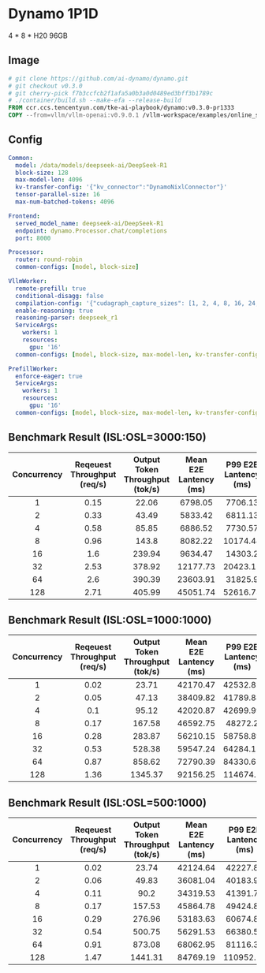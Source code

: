 # Dynamo 1P1D

4 * 8 * H20 96GB

## Image

```Dockerfile
# git clone https://github.com/ai-dynamo/dynamo.git
# git checkout v0.3.0
# git cherry-pick f7b3ccfcb2f1afa5a0b3a0d0489ed3bff3b1789c
# ./container/build.sh --make-efa --release-build
FROM ccr.ccs.tencentyun.com/tke-ai-playbook/dynamo:v0.3.0-pr1333
COPY --from=vllm/vllm-openai:v0.9.0.1 /vllm-workspace/examples/online_serving/multi-node-serving.sh /workspace/multi-node-serving.sh
```

## Config

```yaml
Common:
  model: /data/models/deepseek-ai/DeepSeek-R1
  block-size: 128
  max-model-len: 4096
  kv-transfer-config: '{"kv_connector":"DynamoNixlConnector"}'
  tensor-parallel-size: 16
  max-num-batched-tokens: 4096

Frontend:
  served_model_name: deepseek-ai/DeepSeek-R1
  endpoint: dynamo.Processor.chat/completions
  port: 8000

Processor:
  router: round-robin
  common-configs: [model, block-size]

VllmWorker:
  remote-prefill: true
  conditional-disagg: false
  compilation-config: '{"cudagraph_capture_sizes": [1, 2, 4, 8, 16, 24, 32, 40, 48, 56, 64, 72, 80, 88, 96, 104, 112, 120, 128, 136, 144, 152, 160, 168, 176, 184, 192, 200, 208, 216, 224, 232, 240, 248, 256]}'
  enable-reasoning: true
  reasoning-parser: deepseek_r1
  ServiceArgs:
    workers: 1
    resources:
      gpu: '16'
  common-configs: [model, block-size, max-model-len, kv-transfer-config, tensor-parallel-size]

PrefillWorker:
  enforce-eager: true
  ServiceArgs:
    workers: 1
    resources:
      gpu: '16'
  common-configs: [model, block-size, max-model-len, kv-transfer-config, tensor-parallel-size, max-num-batched-tokens, enforce-eager]
```

## Benchmark Result (ISL:OSL=3000:150)

| Concurrency | Reqeuest Throughput (req/s) | Output Token Throughput (tok/s) | Mean E2E Lantency (ms)  | P99 E2E Lantency (ms) | Mean TTFT (ms) | P99 TTFT (ms) | Mean TPOT (ms) | P99 TPOT (ms) |
|:-----------:|:--------------------------:|:-------------------------------:|:-----------------------:|:---------------------:|:--------------:|:-------------:|:-------------:|:------------:|
| 1 | 0.15 | 22.06 | 6798.05 | 7706.13 | 596.85 | 1490.01 | 41.62 | 41.73 |
| 2 | 0.33 | 43.49 | 5833.42 | 6811.13 | 605.16 | 971.57 | 40.47 | 41.01 |
| 4 | 0.58 | 85.85 | 6886.52 | 7730.57 | 666.96 | 1547.9 | 41.99 | 42.43 |
| 8 | 0.96 | 143.8 | 8082.22 | 10174.44 | 839.25 | 2907.49 | 48.76 | 49.69 |
| 16 | 1.6 | 239.94 | 9634.47 | 14303.2 | 955.28 | 5576.56 | 58.25 | 59.41 |
| 32 | 2.53 | 378.92 | 12177.73 | 20423.12 | 1978.06 | 10643.02 | 68.66 | 72.41 |
| 64 | 2.6 | 390.39 | 23603.91 | 31825.9 | 12804.34 | 21492.83 | 72.48 | 82.57 |
| 128 | 2.71 | 405.99 | 45051.74 | 52616.73 | 34351.46 | 41339.98 | 71.93 | 77.02 |

## Benchmark Result (ISL:OSL=1000:1000)

| Concurrency | Reqeuest Throughput (req/s) | Output Token Throughput (tok/s) | Mean E2E Lantency (ms)  | P99 E2E Lantency (ms) | Mean TTFT (ms) | P99 TTFT (ms) | Mean TPOT (ms) | P99 TPOT (ms) |
|:-----------:|:--------------------------:|:-------------------------------:|:-----------------------:|:---------------------:|:--------------:|:-------------:|:-------------:|:------------:|
| 1 | 0.02 | 23.71 | 42170.47 | 42532.82 | 346.16 | 540.49 | 41.87 | 42.25 |
| 2 | 0.05 | 47.13 | 38409.82 | 41789.88 | 346.84 | 540.01 | 40.01 | 41.49 |
| 4 | 0.1 | 95.12 | 42020.87 | 42699.99 | 357.34 | 892.35 | 41.71 | 41.86 |
| 8 | 0.17 | 167.58 | 46592.75 | 48272.2 | 420.44 | 1655.74 | 46.76 | 47.19 |
| 16 | 0.28 | 283.87 | 56210.15 | 58758.89 | 535.07 | 3186.66 | 55.73 | 58.4 |
| 32 | 0.53 | 528.38 | 59547.24 | 64284.12 | 723.85 | 6226.31 | 59.28 | 59.92 |
| 64 | 0.87 | 858.62 | 72790.39 | 84330.61 | 1082.1 | 12513.69 | 72.42 | 73.82 |
| 128 | 1.36 | 1345.37 | 92156.25 | 114674.5 | 1828.51 | 24682.93 | 91.57 | 96.94 |

## Benchmark Result (ISL:OSL=500:1000)

| Concurrency | Reqeuest Throughput (req/s) | Output Token Throughput (tok/s) | Mean E2E Lantency (ms)  | P99 E2E Lantency (ms) | Mean TTFT (ms) | P99 TTFT (ms) | Mean TPOT (ms) | P99 TPOT (ms) |
|:-----------:|:--------------------------:|:-------------------------------:|:-----------------------:|:---------------------:|:--------------:|:-------------:|:-------------:|:------------:|
| 1 | 0.02 | 23.74 | 42124.64 | 42227.86 | 300.86 | 305.41 | 41.87 | 41.97 |
| 2 | 0.06 | 49.83 | 36081.04 | 40183.97 | 311.43 | 496.72 | 39.82 | 40.78 |
| 4 | 0.11 | 90.2 | 34319.53 | 41391.73 | 340 | 872.66 | 40.8 | 41.09 |
| 8 | 0.17 | 157.53 | 45864.78 | 49424.88 | 417.54 | 1664.12 | 47.99 | 49.29 |
| 16 | 0.29 | 276.96 | 53183.63 | 60674.81 | 554.4 | 3281.8 | 54.98 | 58.96 |
| 32 | 0.54 | 500.75 | 56291.53 | 66380.54 | 744.87 | 6446.54 | 59.65 | 61.68 |
| 64 | 0.91 | 873.08 | 68062.95 | 81116.36 | 1152.33 | 12504.93 | 69.55 | 71.23 |
| 128 | 1.47 | 1441.31 | 84769.19 | 110952.12 | 1905.81 | 25269.48 | 84.59 | 86.33 |
